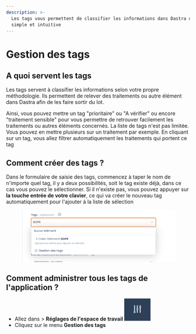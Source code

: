 ```yaml
---
description: >-
  Les tags vous permettent de classifier les informations dans Dastra de manière
  simple et intuitive
---
```


# Gestion des tags

## A quoi servent les tags

Les tags servent à classifier les informations selon votre propre méthodologie. Ils permettent de relever des traitements ou autre élément dans Dastra afin de les faire sortir du lot.&#x20;

Ainsi, vous pouvez mettre un tag "prioritaire" ou "A vérifier" ou encore "traitement sensible" pour vous permettre de retrouver facilement les traitements ou autres éléments concernés. La liste de tags n'est pas limitée. Vous pouvez en mettre plusieurs sur un traitement par exemple. En cliquant sur un tag, vous allez filtrer automatiquement les traitements qui portent ce tag

## Comment créer des tags ?

Dans le formulaire de saisie des tags, commencez à taper le nom de n'importe quel tag, il y a deux possibilités, soit le tag existe déjà, dans ce cas vous pouvez le sélectionner. Si il n'existe pas, vous pouvez appuyer sur **la touche entrée de votre clavier**, ce qui va créer le nouveau tag automatiquement pour l'ajouter à la liste de sélection

<figure><img src="../../.gitbook/assets/image (1).png" alt=""><figcaption></figcaption></figure>



## **Comment administrer tous les tags de l'application ?**

* Allez dans > **Réglages de l'espace de travail** ![](../../.gitbook/assets/image.png)&#x20;
* Cliquez sur le menu **Gestion des tags**


